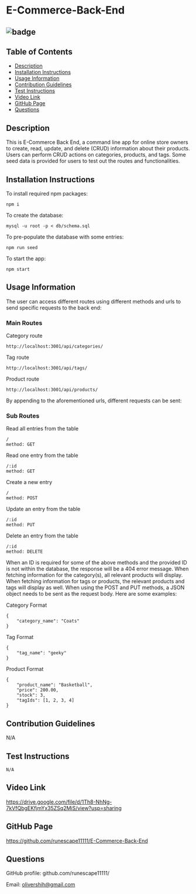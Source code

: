 # E-Commerce-Back-End
## ![badge](https://img.shields.io/static/v1?label=Licence&message=MIT&color=blue&style=plastic)
## Table of Contents
- [Description](#Description)
- [Installation Instructions](#Installation-Instructions)
- [Usage Information](#Usage-Information)
- [Contribution Guidelines](#Contribution-Guidelines)
- [Test Instructions](#Test-Instructions)
- [Video Link](#Video-Link)
- [GitHub Page](#GitHub-Page)
- [Questions](#Questions)
## Description
This is E-Commerce Back End, a command line app for online store owners to create, read, update, and delete (CRUD) information about their products. Users can perform CRUD actions on categories, products, and tags. Some seed data is provided for users to test out the routes and functionalities.
## Installation Instructions
To install required npm packages:
```
npm i
```
To create the database:
```
mysql -u root -p < db/schema.sql
```
To pre-populate the database with some entries:
```
npm run seed
```
To start the app:
```
npm start
```
## Usage Information
The user can access different routes using different methods and urls to send specific requests to the back end:

### Main Routes
Category route
```
http://localhost:3001/api/categories/
```
Tag route
```
http://localhost:3001/api/tags/
```
Product route
```
http://localhost:3001/api/products/
```

By appending to the aforementioned urls, different requests can be sent:

### Sub Routes
Read all entries from the table
```
/
method: GET
```
Read one entry from the table
```
/:id
method: GET
```
Create a new entry
```
/
method: POST
```
Update an entry from the table
```
/:id
method: PUT
```
Delete an entry from the table
```
/:id
method: DELETE
```

When an ID is required for some of the above methods and the provided ID is not within the database, the response will be a 404 error message. When fetching information for the category(s), all relevant products will display. When fetching information for tags or products, the relevant products and tags will display as well. When using the POST and PUT methods, a JSON object needs to be sent as the request body. Here are some examples:

Category Format
```
{
    "category_name": "Coats"
}
```
Tag Format
```
{
    "tag_name": "geeky"
}
```
Product Format
```
{
    "product_name": "Basketball",
    "price": 200.00,
    "stock": 3,
    "tagIds": [1, 2, 3, 4]
}
```

## Contribution Guidelines
N/A
## Test Instructions
```
N/A
```
## Video Link
https://drive.google.com/file/d/1Th8-NhNg-7kVfQbgEKfjmYx35ZSq2MiS/view?usp=sharing
## GitHub Page
https://github.com/runescape11111/E-Commerce-Back-End
## Questions
GitHub profile: github.com/runescape11111/

Email: olivershih@gmail.com
